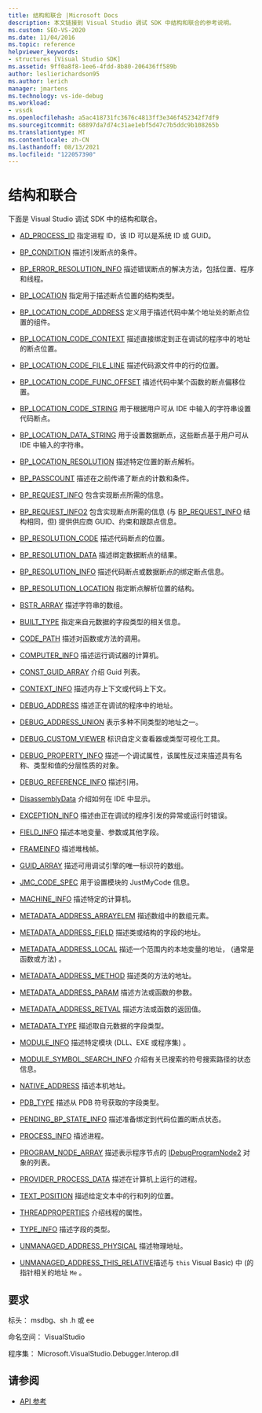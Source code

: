 ```yaml
---
title: 结构和联合 |Microsoft Docs
description: 本文链接到 Visual Studio 调试 SDK 中结构和联合的参考说明。
ms.custom: SEO-VS-2020
ms.date: 11/04/2016
ms.topic: reference
helpviewer_keywords:
- structures [Visual Studio SDK]
ms.assetid: 9ff0a8f8-1ee6-4fdd-8b80-206436ff589b
author: leslierichardson95
ms.author: lerich
manager: jmartens
ms.technology: vs-ide-debug
ms.workload:
- vssdk
ms.openlocfilehash: a5ac418731fc3676c4813ff3e346f452342f7df9
ms.sourcegitcommit: 68897da7d74c31ae1ebf5d47c7b5ddc9b108265b
ms.translationtype: MT
ms.contentlocale: zh-CN
ms.lasthandoff: 08/13/2021
ms.locfileid: "122057390"
---
```

# <a name="structures-and-unions"></a>结构和联合
下面是 Visual Studio 调试 SDK 中的结构和联合。

- [AD_PROCESS_ID](../../../extensibility/debugger/reference/ad-process-id.md) 指定进程 ID，该 ID 可以是系统 ID 或 GUID。

- [BP_CONDITION](../../../extensibility/debugger/reference/bp-condition.md) 描述引发断点的条件。

- [BP_ERROR_RESOLUTION_INFO](../../../extensibility/debugger/reference/bp-error-resolution-info.md) 描述错误断点的解决方法，包括位置、程序和线程。

- [BP_LOCATION](../../../extensibility/debugger/reference/bp-location.md) 指定用于描述断点位置的结构类型。

- [BP_LOCATION_CODE_ADDRESS](../../../extensibility/debugger/reference/bp-location-code-address.md) 定义用于描述代码中某个地址处的断点位置的组件。

- [BP_LOCATION_CODE_CONTEXT](../../../extensibility/debugger/reference/bp-location-code-context.md) 描述直接绑定到正在调试的程序中的地址的断点位置。

- [BP_LOCATION_CODE_FILE_LINE](../../../extensibility/debugger/reference/bp-location-code-file-line.md) 描述代码源文件中的行的位置。

- [BP_LOCATION_CODE_FUNC_OFFSET](../../../extensibility/debugger/reference/bp-location-code-func-offset.md) 描述代码中某个函数的断点偏移位置。

- [BP_LOCATION_CODE_STRING](../../../extensibility/debugger/reference/bp-location-code-string.md) 用于根据用户可从 IDE 中输入的字符串设置代码断点。

- [BP_LOCATION_DATA_STRING](../../../extensibility/debugger/reference/bp-location-data-string.md) 用于设置数据断点，这些断点基于用户可从 IDE 中输入的字符串。

- [BP_LOCATION_RESOLUTION](../../../extensibility/debugger/reference/bp-location-resolution.md) 描述特定位置的断点解析。

- [BP_PASSCOUNT](../../../extensibility/debugger/reference/bp-passcount.md) 描述在之前传递了断点的计数和条件。

- [BP_REQUEST_INFO](../../../extensibility/debugger/reference/bp-request-info.md) 包含实现断点所需的信息。

- [BP_REQUEST_INFO2](../../../extensibility/debugger/reference/bp-request-info2.md) 包含实现断点所需的信息 (与 [BP_REQUEST_INFO](../../../extensibility/debugger/reference/bp-request-info.md) 结构相同，但) 提供供应商 GUID、约束和跟踪点信息。

- [BP_RESOLUTION_CODE](../../../extensibility/debugger/reference/bp-resolution-code.md) 描述代码断点的位置。

- [BP_RESOLUTION_DATA](../../../extensibility/debugger/reference/bp-resolution-data.md) 描述绑定数据断点的结果。

- [BP_RESOLUTION_INFO](../../../extensibility/debugger/reference/bp-resolution-info.md) 描述代码断点或数据断点的绑定断点信息。

- [BP_RESOLUTION_LOCATION](../../../extensibility/debugger/reference/bp-resolution-location.md) 指定断点解析位置的结构。

- [BSTR_ARRAY](../../../extensibility/debugger/reference/bstr-array.md) 描述字符串的数组。

- [BUILT_TYPE](../../../extensibility/debugger/reference/built-type.md) 指定来自元数据的字段类型的相关信息。

- [CODE_PATH](../../../extensibility/debugger/reference/code-path.md) 描述对函数或方法的调用。

- [COMPUTER_INFO](../../../extensibility/debugger/reference/computer-info.md) 描述运行调试器的计算机。

- [CONST_GUID_ARRAY](../../../extensibility/debugger/reference/const-guid-array.md) 介绍 Guid 列表。

- [CONTEXT_INFO](../../../extensibility/debugger/reference/context-info.md) 描述内存上下文或代码上下文。

- [DEBUG_ADDRESS](../../../extensibility/debugger/reference/debug-address.md) 描述正在调试的程序中的地址。

- [DEBUG_ADDRESS_UNION](../../../extensibility/debugger/reference/debug-address-union.md) 表示多种不同类型的地址之一。

- [DEBUG_CUSTOM_VIEWER](../../../extensibility/debugger/reference/debug-custom-viewer.md) 标识自定义查看器或类型可视化工具。

- [DEBUG_PROPERTY_INFO](../../../extensibility/debugger/reference/debug-property-info.md) 描述一个调试属性，该属性反过来描述具有名称、类型和值的分层性质的对象。

- [DEBUG_REFERENCE_INFO](../../../extensibility/debugger/reference/debug-reference-info.md) 描述引用。

- [DisassemblyData](../../../extensibility/debugger/reference/disassemblydata.md) 介绍如何在 IDE 中显示。

- [EXCEPTION_INFO](../../../extensibility/debugger/reference/exception-info.md) 描述由正在调试的程序引发的异常或运行时错误。

- [FIELD_INFO](../../../extensibility/debugger/reference/field-info.md) 描述本地变量、参数或其他字段。

- [FRAMEINFO](../../../extensibility/debugger/reference/frameinfo.md) 描述堆栈帧。

- [GUID_ARRAY](../../../extensibility/debugger/reference/guid-array.md) 描述可用调试引擎的唯一标识符的数组。

- [JMC_CODE_SPEC](../../../extensibility/debugger/reference/jmc-code-spec.md) 用于设置模块的 JustMyCode 信息。

- [MACHINE_INFO](../../../extensibility/debugger/reference/machine-info.md) 描述特定的计算机。

- [METADATA_ADDRESS_ARRAYELEM](../../../extensibility/debugger/reference/metadata-address-arrayelem.md) 描述数组中的数组元素。

- [METADATA_ADDRESS_FIELD](../../../extensibility/debugger/reference/metadata-address-field.md) 描述类或结构的字段的地址。

- [METADATA_ADDRESS_LOCAL](../../../extensibility/debugger/reference/metadata-address-local.md) 描述一个范围内的本地变量的地址， (通常是函数或方法) 。

- [METADATA_ADDRESS_METHOD](../../../extensibility/debugger/reference/metadata-address-method.md) 描述类的方法的地址。

- [METADATA_ADDRESS_PARAM](../../../extensibility/debugger/reference/metadata-address-param.md) 描述方法或函数的参数。

- [METADATA_ADDRESS_RETVAL](../../../extensibility/debugger/reference/metadata-address-retval.md) 描述方法或函数的返回值。

- [METADATA_TYPE](../../../extensibility/debugger/reference/metadata-type.md) 描述取自元数据的字段类型。

- [MODULE_INFO](../../../extensibility/debugger/reference/module-info.md) 描述特定模块 (DLL、EXE 或程序集) 。

- [MODULE_SYMBOL_SEARCH_INFO](../../../extensibility/debugger/reference/module-symbol-search-info.md) 介绍有关已搜索的符号搜索路径的状态信息。

- [NATIVE_ADDRESS](../../../extensibility/debugger/reference/native-address.md) 描述本机地址。

- [PDB_TYPE](../../../extensibility/debugger/reference/pdb-type.md) 描述从 PDB 符号获取的字段类型。

- [PENDING_BP_STATE_INFO](../../../extensibility/debugger/reference/pending-bp-state-info.md) 描述准备绑定到代码位置的断点状态。

- [PROCESS_INFO](../../../extensibility/debugger/reference/process-info.md) 描述进程。

- [PROGRAM_NODE_ARRAY](../../../extensibility/debugger/reference/program-node-array.md) 描述表示程序节点的 [IDebugProgramNode2](../../../extensibility/debugger/reference/idebugprogramnode2.md) 对象的列表。

- [PROVIDER_PROCESS_DATA](../../../extensibility/debugger/reference/provider-process-data.md) 描述在计算机上运行的进程。

- [TEXT_POSITION](../../../extensibility/debugger/reference/text-position.md) 描述给定文本中的行和列的位置。

- [THREADPROPERTIES](../../../extensibility/debugger/reference/threadproperties.md) 介绍线程的属性。

- [TYPE_INFO](../../../extensibility/debugger/reference/type-info.md) 描述字段的类型。

- [UNMANAGED_ADDRESS_PHYSICAL](../../../extensibility/debugger/reference/unmanaged-address-physical.md) 描述物理地址。

- [UNMANAGED_ADDRESS_THIS_RELATIVE](../../../extensibility/debugger/reference/unmanaged-address-this-relative.md)描述与 `this` Visual Basic) 中 (的指针相关的地址 `Me` 。

## <a name="requirements"></a>要求
 标头： msdbg、sh .h 或 ee

 命名空间： VisualStudio

 程序集： Microsoft.VisualStudio.Debugger.Interop.dll

## <a name="see-also"></a>请参阅
- [API 参考](../../../extensibility/debugger/reference/api-reference-visual-studio-debugging.md)
